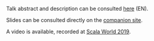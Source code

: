 Talk abstract and description can be consulted [here](./ABSTRACT_EN.md) (EN).

Slides can be consulted directly on the [companion site](https://nrinaudo.github.io/much-ado-about-testing/).

A video is available, recorded at [Scala World 2019](https://www.youtube.com/watch?v=Jhzc7fxY5lw).
